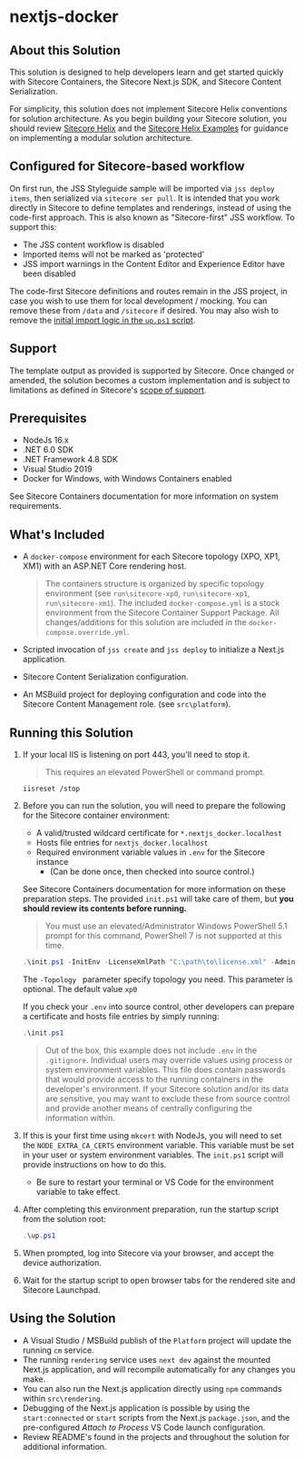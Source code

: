 # nextjs-docker

## About this Solution
This solution is designed to help developers learn and get started quickly
with Sitecore Containers, the Sitecore Next.js SDK, and Sitecore
Content Serialization.

For simplicity, this solution does not implement Sitecore Helix conventions for
solution architecture. As you begin building your Sitecore solution,
you should review [Sitecore Helix](https://helix.sitecore.net/) and the
[Sitecore Helix Examples](https://sitecore.github.io/Helix.Examples/) for guidance
on implementing a modular solution architecture.

## Configured for Sitecore-based workflow
On first run, the JSS Styleguide sample will be imported via `jss deploy items`, then serialized via `sitecore ser pull`. It is intended that you work directly in Sitecore to define templates and renderings, instead of using the code-first approach. This is also known as "Sitecore-first" JSS workflow. To support this:

* The JSS content workflow is disabled
* Imported items will not be marked as 'protected'
* JSS import warnings in the Content Editor and Experience Editor have been disabled

The code-first Sitecore definitions and routes remain in the JSS project, in case you wish to use them for local development / mocking. You can remove these from `/data` and `/sitecore` if desired. You may also wish to remove the [initial import logic in the `up.ps1` script](./up.ps1#L44).


## Support
The template output as provided is supported by Sitecore. Once changed or amended,
the solution becomes a custom implementation and is subject to limitations as
defined in Sitecore's [scope of support](https://kb.sitecore.net/articles/463549#ScopeOfSupport).

## Prerequisites
* NodeJs 16.x
* .NET 6.0 SDK
* .NET Framework 4.8 SDK
* Visual Studio 2019
* Docker for Windows, with Windows Containers enabled

See Sitecore Containers documentation for more information on system requirements.

## What's Included
* A `docker-compose` environment for each Sitecore topology (XPO, XP1, XM1)
  with an ASP.NET Core rendering host.
  > The containers structure is organized by specific topology environment (see `run\sitecore-xp0`, `run\sitecore-xp1`, `run\sitecore-xm1`).
  > The included `docker-compose.yml` is a stock environment from the Sitecore
  > Container Support Package. All changes/additions for this solution are included
  > in the `docker-compose.override.yml`.

* Scripted invocation of `jss create` and `jss deploy` to initialize a
  Next.js application.
* Sitecore Content Serialization configuration.
* An MSBuild project for deploying configuration and code into
  the Sitecore Content Management role. (see `src\platform`).

## Running this Solution
1. If your local IIS is listening on port 443, you'll need to stop it.
   > This requires an elevated PowerShell or command prompt.
   ```
   iisreset /stop
   ```

1. Before you can run the solution, you will need to prepare the following
   for the Sitecore container environment:
   * A valid/trusted wildcard certificate for `*.nextjs_docker.localhost`
   * Hosts file entries for `nextjs_docker.localhost`
   * Required environment variable values in `.env` for the Sitecore instance
     * (Can be done once, then checked into source control.)

   See Sitecore Containers documentation for more information on these
   preparation steps. The provided `init.ps1` will take care of them,
   but **you should review its contents before running.**

   > You must use an elevated/Administrator Windows PowerShell 5.1 prompt for
   > this command, PowerShell 7 is not supported at this time.

    ```ps1
    .\init.ps1 -InitEnv -LicenseXmlPath "C:\path\to\license.xml" -AdminPassword "DesiredAdminPassword" -Topology xp0
    ```
    The ```-Topology ``` parameter specify topology you need. This parameter is optional. The default value ```xp0```

    If you check your `.env` into source control, other developers
    can prepare a certificate and hosts file entries by simply running:

    ```ps1
    .\init.ps1
    ```

    > Out of the box, this example does not include `.env` in the `.gitignore`.
    > Individual users may override values using process or system environment variables.
    > This file does contain passwords that would provide access to the running containers
    > in the developer's environment. If your Sitecore solution and/or its data are sensitive,
    > you may want to exclude these from source control and provide another
    > means of centrally configuring the information within.

1. If this is your first time using `mkcert` with NodeJs, you will
   need to set the `NODE_EXTRA_CA_CERTS` environment variable. This variable
   must be set in your user or system environment variables. The `init.ps1`
   script will provide instructions on how to do this.
    * Be sure to restart your terminal or VS Code for the environment variable
      to take effect.

1. After completing this environment preparation, run the startup script
   from the solution root:
    ```ps1
    .\up.ps1
    ```

1. When prompted, log into Sitecore via your browser, and
   accept the device authorization.

1. Wait for the startup script to open browser tabs for the rendered site
   and Sitecore Launchpad.

## Using the Solution
* A Visual Studio / MSBuild publish of the `Platform` project will update the running `cm` service.
* The running `rendering` service uses `next dev` against the mounted Next.js application, and will recompile automatically for any changes you make.
* You can also run the Next.js application directly using `npm` commands within `src\rendering`.
* Debugging of the Next.js application is possible by using the `start:connected` or `start` scripts from the Next.js `package.json`, and the pre-configured *Attach to Process* VS Code launch configuration.
* Review README's found in the projects and throughout the solution for additional information.
